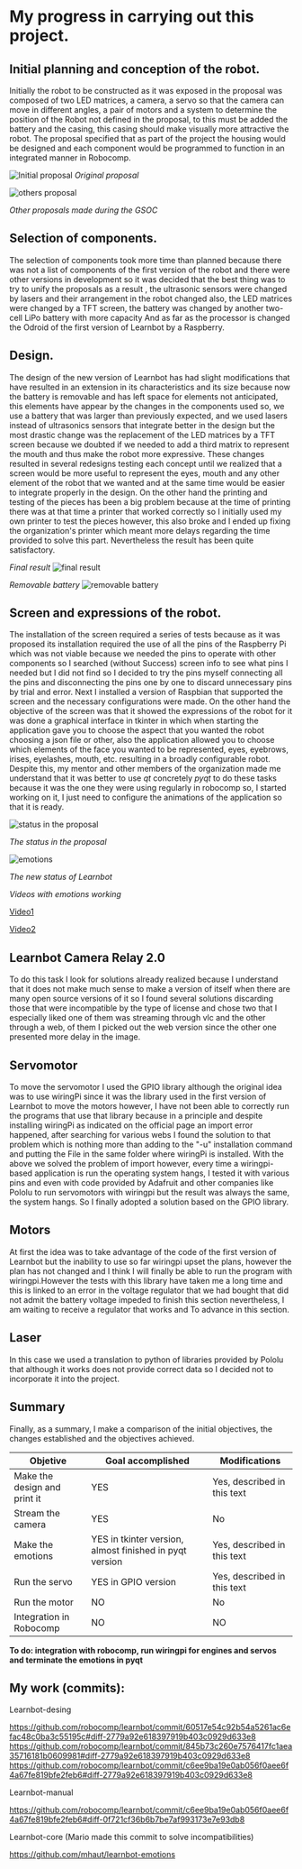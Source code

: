 # My progress in carrying out this project.
## Initial planning and conception of the robot.
Initially the robot to be constructed as it was exposed in the proposal was composed of two LED matrices, a camera, a servo so that the camera can move in different angles, a pair of motors and a system to determine the position of the Robot not defined in the proposal, to this must be added the battery and the casing, this casing should make visually more attractive the robot. The proposal specified that as part of the project the housing would be designed and each component would be programmed to function in an integrated manner in Robocomp.

![Initial proposal](https://github.com/brickbit/universidad-IP/blob/master/photo_2017-04-01_13-02-36.jpg)
_Original proposal_

![others proposal](https://github.com/brickbit/universidad-IP/blob/master/drawing.png)

_Other proposals made during the GSOC_

## Selection of components.
The selection of components took more time than planned because there was not a list of components of the first version of the robot and there were other versions in development so it was decided that the best thing was to try to unify the proposals as a result , the ultrasonic sensors were changed by lasers and their arrangement in the robot changed also, the LED matrices were changed by a TFT screen, the battery was changed by another two-cell LiPo battery with more capacity And as far as the processor is changed the Odroid of the first version of Learnbot by a Raspberry.

## Design.
The design of the new version of Learnbot has had slight modifications that have resulted in an extension in its characteristics and its size because now the battery is removable and has left space for elements not anticipated, this elements have appear by the changes in the components used so, we use a battery that was larger than previously expected, and we used lasers instead of ultrasonics sensors that integrate better in the design but the most drastic change was the replacement of the LED matrices by a TFT screen because we doubted if we needed to add a third matrix to represent the mouth and thus make the robot more expressive.
These changes resulted in several redesigns testing each concept until we realized that a screen would be more useful to represent the eyes, mouth and any other element of the robot that we wanted and at the same time would be easier to integrate properly in the design.
On the other hand the printing and testing of the pieces has been a big problem because at the time of printing there was at that time a printer that worked correctly so I initially used my own printer to test the pieces however, this also broke and I ended up fixing the organization's printer which meant more delays regarding the time provided to solve this part. Nevertheless the result has been quite satisfactory.

_Final result_
![final result](https://github.com/brickbit/universidad-IP/blob/master/learnbot.jpg)

_Removable battery_
![removable battery](https://github.com/brickbit/universidad-IP/blob/master/bateria_extraible2.jpg)

## Screen and expressions of the robot.
The installation of the screen required a series of tests because as it was proposed its installation required the use of all the pins of the Raspberry Pi which was not viable because we needed the pins to operate with other components so I searched (without Success) screen info to see what pins I needed but I did not find so I decided to try the pins myself connecting all the pins and disconnecting the pins one by one to discard unnecessary pins by trial and error.
Next I installed a version of Raspbian that supported the screen and the necessary configurations were made.
On the other hand the objective of the screen was that it showed the expressions of the robot for it was done a graphical interface in tkinter in which when starting the application gave you to choose the aspect that you wanted the robot choosing a json file or other, also the application allowed you to choose which elements of the face you wanted to be represented, eyes, eyebrows, irises, eyelashes, mouth, etc. resulting in a broadly configurable robot.
Despite this, my mentor and other members of the organization made me understand that it was better to use _qt_ concretely _pyqt_ to do these tasks because it was the one they were using regularly in robocomp so, I started working on it, I just need to configure the animations of the application so that it is ready.

![status in the proposal](https://github.com/brickbit/universidad-IP/blob/master/Selecci001.png)

_The status in the proposal_

![emotions](https://github.com/brickbit/universidad-IP/blob/master/fotosgit.png)

_The new status of Learnbot_

_Videos with emotions working_

[Video1](https://youtu.be/98ohES0lt8A)

[Video2](https://youtu.be/qAvRTpWZOBQ)


## Learnbot Camera Relay 2.0
To do this task I look for solutions already realized because I understand that it does not make much sense to make a version of itself when there are many open source versions  of it so I found several solutions discarding those that were incompatible by the type of license and chose two that I especially liked one of them was streaming through vlc and the other through a web, of them I picked out the web version since the other one presented more delay in the image.

## Servomotor
To move the servomotor I used the GPIO library although the original idea was to use wiringPi since it was the library used in the first version of Learnbot to move the motors however, I have not been able to correctly run the programs that use that library because in a principle and despite installing wiringPi as indicated on the official page an import error happened, after searching for various webs I found the solution to that problem which is nothing more than adding to the "-u" installation command and putting the File in the same folder where wiringPi is installed. With the above we solved the problem of import however, every time a wiringpi-based application is run the operating system hangs, I tested it with various pins and even with code provided by Adafruit and other companies like Pololu to run servomotors with wiringpi but the result was always the same, the system hangs. So I finally adopted a solution based on the GPIO library.

## Motors
At first the idea was to take advantage of the code of the first version of Learnbot but the inability to use so far wiringpi upset the plans, however the plan has not changed and I think I will finally be able to run the program with wiringpi.However the tests with this library have taken me a long time and this is linked to an error in the voltage regulator that we had bought that did not admit the battery voltage impeded to finish this section nevertheless, I am waiting to receive a regulator that works and To advance in this section.

## Laser
In this case we used a translation to python of libraries provided by Pololu that although it works does not provide correct data so I decided not to incorporate it into the project.

## Summary
Finally, as a summary, I make a comparison of the initial objectives, the changes established and the objectives achieved.

| Objetive                     |  Goal accomplished  |  Modifications                |
|------------------------------|---------------------|-------------------------------|
| Make the design and print it |  YES                | Yes, described in this text   |
| Stream the camera            |  YES                | No                            |
| Make the emotions            |  YES in tkinter version, almost finished in pyqt version | Yes, described in this text   |
| Run the servo                |  YES in GPIO version | Yes, described in this text  |
| Run the motor                |  NO                 | No                            |
| Integration in Robocomp      |  NO                 | NO  |
**To do: integration with robocomp, run wiringpi for engines and servos and terminate the emotions in pyqt**

## My work (commits):

Learnbot-desing

https://github.com/robocomp/learnbot/commit/60517e54c92b54a5261ac6efac48c0ba3c55195c#diff-2779a92e618397919b403c0929d633e8
https://github.com/robocomp/learnbot/commit/845b73c260e7576417fc1aea35716181b0609981#diff-2779a92e618397919b403c0929d633e8
https://github.com/robocomp/learnbot/commit/c6ee9ba19e0ab056f0aee6f4a67fe819bfe2feb6#diff-2779a92e618397919b403c0929d633e8

Learnbot-manual

https://github.com/robocomp/learnbot/commit/c6ee9ba19e0ab056f0aee6f4a67fe819bfe2feb6#diff-0f721cf36b6b7be7af993173e7e93db8

Learnbot-core (Mario made this commit to solve incompatibilities)

https://github.com/mhaut/learnbot-emotions
